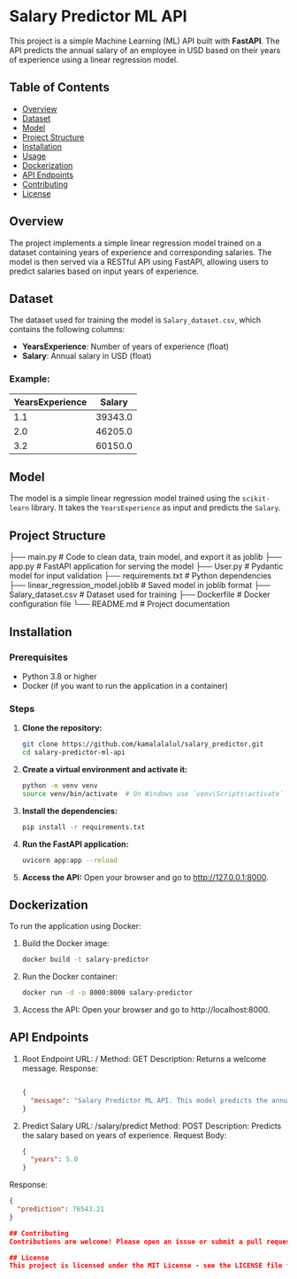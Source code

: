 # Salary Predictor ML API

This project is a simple Machine Learning (ML) API built with **FastAPI**. The API predicts the annual salary of an employee in USD based on their years of experience using a linear regression model.

## Table of Contents
- [Overview](#overview)
- [Dataset](#dataset)
- [Model](#model)
- [Project Structure](#project-structure)
- [Installation](#installation)
- [Usage](#usage)
- [Dockerization](#dockerization)
- [API Endpoints](#api-endpoints)
- [Contributing](#contributing)
- [License](#license)

## Overview
The project implements a simple linear regression model trained on a dataset containing years of experience and corresponding salaries. The model is then served via a RESTful API using FastAPI, allowing users to predict salaries based on input years of experience.

## Dataset
The dataset used for training the model is `Salary_dataset.csv`, which contains the following columns:
- **YearsExperience**: Number of years of experience (float)
- **Salary**: Annual salary in USD (float)

### Example:
| YearsExperience | Salary  |
|-----------------|---------|
| 1.1             | 39343.0 |
| 2.0             | 46205.0 |
| 3.2             | 60150.0 |

## Model
The model is a simple linear regression model trained using the `scikit-learn` library. It takes the `YearsExperience` as input and predicts the `Salary`.

## Project Structure
├── main.py # Code to clean data, train model, and export it as joblib 
├── app.py # FastAPI application for serving the model 
├── User.py # Pydantic model for input validation 
├── requirements.txt # Python dependencies 
├── linear_regression_model.joblib # Saved model in joblib format 
├── Salary_dataset.csv # Dataset used for training 
├── Dockerfile # Docker configuration file 
└── README.md # Project documentation


## Installation

### Prerequisites
- Python 3.8 or higher
- Docker (if you want to run the application in a container)

### Steps
1. **Clone the repository:**
   ```bash
   git clone https://github.com/kamalalalul/salary_predictor.git
   cd salary-predictor-ml-api
2. **Create a virtual environment and activate it:**
   ```bash
   python -m venv venv
   source venv/bin/activate  # On Windows use `venv\Scripts\activate`

3. **Install the dependencies:**
   ```bash
   pip install -r requirements.txt

4. **Run the FastAPI application:**
   ```bash
   uvicorn app:app --reload

5. **Access the API:** 
Open your browser and go to http://127.0.0.1:8000.

## Dockerization
To run the application using Docker:

1. Build the Docker image:
   ```bash
   docker build -t salary-predictor

2. Run the Docker container:
   ```bash
   docker run -d -p 8000:8000 salary-predictor

3. Access the API: Open your browser and go to http://localhost:8000.

## API Endpoints
1. Root Endpoint
URL: /
Method: GET
Description: Returns a welcome message.
Response:
   ```json
   
   {
     "message": "Salary Predictor ML API. This model predicts the annual salary of an employee in USD based on their years of experience. It is a simple linear regression model created using a 1-feature dataset."
   }
2. Predict Salary
URL: /salary/predict
Method: POST
Description: Predicts the salary based on years of experience.
Request Body:
   ```json
   {
     "years": 5.0
   }

Response:
   ```json
   {
     "prediction": 76543.21
   }

## Contributing
Contributions are welcome! Please open an issue or submit a pull request for any improvements or new features.

## License
This project is licensed under the MIT License - see the LICENSE file for details.
